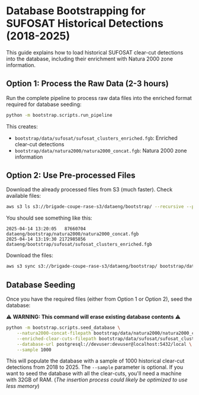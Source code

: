 # Database Bootstrapping for SUFOSAT Historical Detections (2018-2025)

This guide explains how to load historical SUFOSAT clear-cut detections into the database, including their enrichment with Natura 2000 zone information.

## Option 1: Process the Raw Data (2-3 hours)

Run the complete pipeline to process raw data files into the enriched format required for database seeding:

```bash
python -m bootstrap.scripts.run_pipeline
```

This creates:

- `bootstrap/data/sufosat/sufosat_clusters_enriched.fgb`: Enriched clear-cut detections
- `bootstrap/data/natura2000/natura2000_concat.fgb`: Natura 2000 zone information

## Option 2: Use Pre-processed Files

Download the already processed files from S3 (much faster).
Check available files:

```bash
aws s3 ls s3://brigade-coupe-rase-s3/dataeng/bootstrap/ --recursive --profile d4g-s13-brigade-coupes-rases
```

You should see something like this:

```
2025-04-14 13:20:05   87660704 dataeng/bootstrap/natura2000/natura2000_concat.fgb
2025-04-14 13:19:30 2172985856 dataeng/bootstrap/sufosat/sufosat_clusters_enriched.fgb
```

Download the files:

```bash
aws s3 sync s3://brigade-coupe-rase-s3/dataeng/bootstrap/ bootstrap/data/ --exact-timestamps --profile d4g-s13-brigade-coupes-rases
```

## Database Seeding

Once you have the required files (either from Option 1 or Option 2), seed the database:

⚠️ **WARNING: This command will erase existing database contents** ⚠️

```bash
python -m bootstrap.scripts.seed_database \
    --natura2000-concat-filepath bootstrap/data/natura2000/natura2000_concat.fgb \
    --enriched-clear-cuts-filepath bootstrap/data/sufosat/sufosat_clusters_enriched.fgb \
    --database-url postgresql://devuser:devuser@localhost:5432/local \
    --sample 1000
```

This will populate the database with a sample of 1000 historical clear-cut detections from 2018 to 2025.
The `--sample` parameter is optional.
If you want to seed the database with all the clear-cuts, you'll need a machine with 32GB of RAM. (_The insertion process could likely be optimized to use less memory_)
